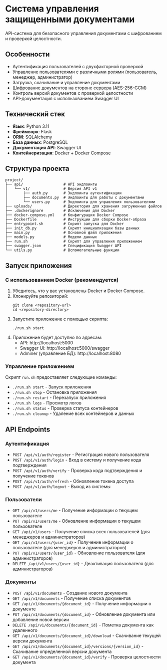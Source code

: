 # Система управления защищенными документами

API-система для безопасного управления документами с шифрованием и проверкой целостности.

## Особенности

- Аутентификация пользователей с двухфакторной проверкой
- Управление пользователями с различными ролями (пользователь, менеджер, администратор)
- Загрузка, скачивание и управление документами
- Шифрование документов на стороне сервера (AES-256-GCM)
- Контроль версий документов с проверкой целостности
- API-документация с использованием Swagger UI

## Технический стек

- **Язык**: Python 3.11
- **Фреймворк**: Flask
- **ORM**: SQLAlchemy
- **База данных**: PostgreSQL
- **Документация API**: Swagger UI
- **Контейнеризация**: Docker + Docker Compose

## Структура проекта

```
project/
├── api/                  # API эндпоинты
│   └── v1/               # Версия API v1
│       ├── auth.py       # Эндпоинты аутентификации
│       ├── documents.py  # Эндпоинты для работы с документами
│       └── users.py      # Эндпоинты для управления пользователями
├── uploads/              # Директория для хранения загруженных файлов
├── .dockerignore         # Исключения для Docker
├── docker-compose.yml    # Конфигурация Docker Compose
├── Dockerfile            # Инструкции для сборки Docker-образа
├── entrypoint.sh         # Скрипт запуска для Docker
├── init_db.py            # Скрипт инициализации базы данных
├── main.py               # Основной файл приложения
├── models.py             # Модели данных
├── run.sh                # Скрипт для управления приложением
├── swagger.json          # Спецификация Swagger API
└── utils.py              # Вспомогательные функции
```

## Запуск приложения

### С использованием Docker (рекомендуется)

1. Убедитесь, что у вас установлены Docker и Docker Compose.
2. Клонируйте репозиторий:
   ```
   git clone <repository-url>
   cd <repository-directory>
   ```
3. Запустите приложение с помощью скрипта:
   ```
   ./run.sh start
   ```
4. Приложение будет доступно по адресам:
   - API: http://localhost:5000
   - Swagger UI: http://localhost:5000/swagger
   - Adminer (управление БД): http://localhost:8080

### Управление приложением

Скрипт `run.sh` предоставляет следующие команды:
- `./run.sh start` - Запуск приложения
- `./run.sh stop` - Остановка приложения
- `./run.sh restart` - Перезапуск приложения
- `./run.sh logs` - Просмотр логов
- `./run.sh status` - Проверка статуса контейнеров
- `./run.sh cleanup` - Удаление всех контейнеров и данных

## API Endpoints

### Аутентификация
- `POST /api/v1/auth/register` - Регистрация нового пользователя
- `POST /api/v1/auth/login` - Вход в систему и получение кода подтверждения
- `POST /api/v1/auth/verify` - Проверка кода подтверждения и получение токенов
- `POST /api/v1/auth/refresh` - Обновление токена доступа
- `POST /api/v1/auth/logout` - Выход из системы

### Пользователи
- `GET /api/v1/users/me` - Получение информации о текущем пользователе
- `PUT /api/v1/users/me` - Обновление информации о текущем пользователе
- `GET /api/v1/users` - Получение списка всех пользователей (для менеджеров и администраторов)
- `GET /api/v1/users/{user_id}` - Получение информации о пользователе (для менеджеров и администраторов)
- `PUT /api/v1/users/{user_id}` - Обновление пользователя (для администраторов)
- `DELETE /api/v1/users/{user_id}` - Деактивация пользователя (для администраторов)

### Документы
- `POST /api/v1/documents` - Создание нового документа
- `GET /api/v1/documents` - Получение списка документов
- `GET /api/v1/documents/{document_id}` - Получение информации о документе
- `PUT /api/v1/documents/{document_id}` - Обновление документа или добавление новой версии
- `DELETE /api/v1/documents/{document_id}` - Пометка документа как удаленного
- `GET /api/v1/documents/{document_id}/download` - Скачивание текущей версии документа
- `GET /api/v1/documents/{document_id}/versions/{version_id}` - Скачивание определенной версии документа
- `GET /api/v1/documents/{document_id}/verify` - Проверка целостности документа